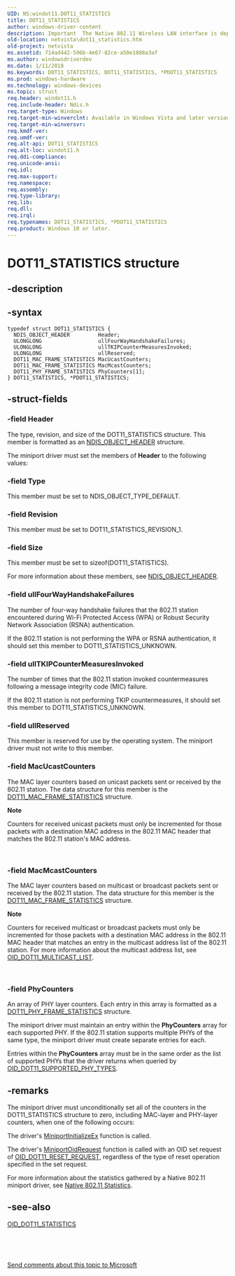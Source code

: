 ```yaml
---
UID: NS:windot11.DOT11_STATISTICS
title: DOT11_STATISTICS
author: windows-driver-content
description: Important  The Native 802.11 Wireless LAN interface is deprecated in Windows 10 and later.
old-location: netvista\dot11_statistics.htm
old-project: netvista
ms.assetid: 714ad442-596b-4e67-82ce-a50e1808a3af
ms.author: windowsdriverdev
ms.date: 1/11/2018
ms.keywords: DOT11_STATISTICS, DOT11_STATISTICS, *PDOT11_STATISTICS
ms.prod: windows-hardware
ms.technology: windows-devices
ms.topic: struct
req.header: windot11.h
req.include-header: Ndis.h
req.target-type: Windows
req.target-min-winverclnt: Available in Windows Vista and later versions of the Windows operating   systems.
req.target-min-winversvr: 
req.kmdf-ver: 
req.umdf-ver: 
req.alt-api: DOT11_STATISTICS
req.alt-loc: windot11.h
req.ddi-compliance: 
req.unicode-ansi: 
req.idl: 
req.max-support: 
req.namespace: 
req.assembly: 
req.type-library: 
req.lib: 
req.dll: 
req.irql: 
req.typenames: DOT11_STATISTICS, *PDOT11_STATISTICS
req.product: Windows 10 or later.
---
```


# DOT11_STATISTICS structure



## -description

## -syntax

````
typedef struct DOT11_STATISTICS {
  NDIS_OBJECT_HEADER         Header;
  ULONGLONG                  ullFourWayHandshakeFailures;
  ULONGLONG                  ullTKIPCounterMeasuresInvoked;
  ULONGLONG                  ullReserved;
  DOT11_MAC_FRAME_STATISTICS MacUcastCounters;
  DOT11_MAC_FRAME_STATISTICS MacMcastCounters;
  DOT11_PHY_FRAME_STATISTICS PhyCounters[1];
} DOT11_STATISTICS, *PDOT11_STATISTICS;
````


## -struct-fields

### -field Header

The type, revision, and size of the DOT11_STATISTICS structure. This member is formatted as an 
     <a href="..\ntddndis\ns-ntddndis-_ndis_object_header.md">NDIS_OBJECT_HEADER</a> structure.
     

The miniport driver must set the members of 
     <b>Header</b> to the following values:




### -field Type

This member must be set to NDIS_OBJECT_TYPE_DEFAULT.


### -field Revision

This member must be set to DOT11_STATISTICS_REVISION_1.


### -field Size

This member must be set to 
       sizeof(DOT11_STATISTICS).

</dd>
</dl>
For more information about these members, see 
     <a href="..\ntddndis\ns-ntddndis-_ndis_object_header.md">NDIS_OBJECT_HEADER</a>.


### -field ullFourWayHandshakeFailures

The number of four-way handshake failures that the 802.11 station encountered during Wi-Fi
     Protected Access (WPA) or Robust Security Network Association (RSNA) authentication.
     

If the 802.11 station is not performing the WPA or RSNA authentication, it should set this member to
     DOT11_STATISTICS_UNKNOWN.


### -field ullTKIPCounterMeasuresInvoked

The number of times that the 802.11 station invoked countermeasures following a message integrity
     code (MIC) failure.
     

If the 802.11 station is not performing TKIP countermeasures, it should set this member to
     DOT11_STATISTICS_UNKNOWN.


### -field ullReserved

This member is reserved for use by the operating system. The miniport driver must not write to
     this member.


### -field MacUcastCounters

The MAC layer counters based on unicast packets sent or received by the 802.11 station. The data
     structure for this member is the 
     <a href="..\windot11\ns-windot11-dot11_mac_frame_statistics.md">
     DOT11_MAC_FRAME_STATISTICS</a> structure.
     

<div class="alert"><b>Note</b>  <p class="note"> Counters for received unicast packets must only be incremented for those packets with a
     destination MAC address in the 802.11 MAC header that matches the 802.11 station's MAC
     address.

</div>
<div> </div>

### -field MacMcastCounters

The MAC layer counters based on multicast or broadcast packets sent or received by the 802.11
     station. The data structure for this member is the 
     <a href="..\windot11\ns-windot11-dot11_mac_frame_statistics.md">
     DOT11_MAC_FRAME_STATISTICS</a> structure.
     

<div class="alert"><b>Note</b>  <p class="note"> Counters for received multicast or broadcast packets must only be incremented for those
     packets with a destination MAC address in the 802.11 MAC header that matches an entry in the multicast
     address list of the 802.11 station. For more information about the multicast address list, see 
     <a href="https://msdn.microsoft.com/library/windows/hardware/ff569388">OID_DOT11_MULTICAST_LIST</a>.

</div>
<div> </div>

### -field PhyCounters

An array of PHY layer counters. Each entry in this array is formatted as a 
     <a href="..\windot11\ns-windot11-dot11_phy_frame_statistics.md">
     DOT11_PHY_FRAME_STATISTICS</a> structure.
     

The miniport driver must maintain an entry within the 
     <b>PhyCounters</b> array for each supported PHY. If the 802.11 station supports multiple PHYs of the same
     type, the miniport driver must create separate entries for each.

Entries within the 
     <b>PhyCounters</b> array must be in the same order as the list of supported PHYs that the driver returns
     when queried by 
     <a href="https://docs.microsoft.com/en-us/windows-hardware/drivers/network/oid-dot11-supported-phy-types">
     OID_DOT11_SUPPORTED_PHY_TYPES</a>.


## -remarks
The miniport driver must unconditionally set all of the counters in the DOT11_STATISTICS structure to
    zero, including MAC-layer and PHY-layer counters, when one of the following occurs:

The driver's 
      <a href="..\ndis\nc-ndis-miniport_initialize.md">MiniportInitializeEx</a> function is
      called.

The driver's 
      <a href="..\ndis\nc-ndis-miniport_oid_request.md">MiniportOidRequest</a> function is
      called with an OID set request of <a href="https://msdn.microsoft.com/library/windows/hardware/ff569409">OID_DOT11_RESET_REQUEST</a>,
      regardless of the type of reset operation specified in the set request.

For more information about the statistics gathered by a Native 802.11 miniport driver, see 
    <a href="https://msdn.microsoft.com/e6bd2abf-faa2-463f-91df-a15924afae96">Native 802.11 Statistics</a>.


## -see-also
<dl>
<dt>
<a href="https://msdn.microsoft.com/library/windows/hardware/ff569420">OID_DOT11_STATISTICS</a>
</dt>
</dl>
 

 

<a href="mailto:wsddocfb@microsoft.com?subject=Documentation%20feedback [netvista\netvista]:%20DOT11_STATISTICS structure%20 RELEASE:%20(1/11/2018)&amp;body=%0A%0APRIVACY STATEMENT%0A%0AWe use your feedback to improve the documentation. We don't use your email address for any other purpose, and we'll remove your email address from our system after the issue that you're reporting is fixed. While we're working to fix this issue, we might send you an email message to ask for more info. Later, we might also send you an email message to let you know that we've addressed your feedback.%0A%0AFor more info about Microsoft's privacy policy, see http://privacy.microsoft.com/en-us/default.aspx." title="Send comments about this topic to Microsoft">Send comments about this topic to Microsoft</a>

